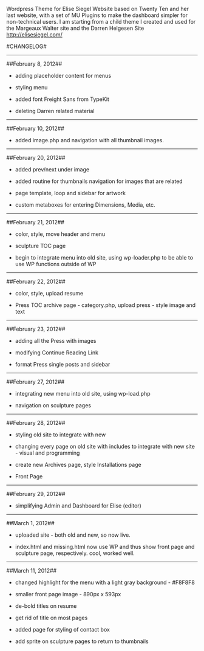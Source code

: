 Wordpress Theme for Elise Siegel Website based on Twenty Ten and her last website, with a set of MU Plugins to make the dashboard simpler for non-technical users. I am starting from a child theme I created and used for the Margeaux Walter site and the Darren Helgesen Site 
http://elisesiegel.com/  

#CHANGELOG#

***   

##February 8, 2012##

- adding placeholder content for menus

- styling menu

- added font Freight Sans from TypeKit

- deleting Darren related material

***

##February 10, 2012##

- added image.php and navigation with all thumbnail images.

***

##February 20, 2012##

- added prev/next under image 

- added routine for thumbnails navigation for images that are related

- page template, loop and sidebar for artwork

- custom metaboxes for entering Dimensions, Media, etc.

***

##February 21, 2012##

- color, style, move header and menu

- sculpture TOC page

- begin to integrate menu into old site, using wp-loader.php to be able to use WP functions outside of WP

***

##February 22, 2012##

- color, style, upload resume

- Press TOC archive page - category.php, upload press - style image and text   

***    

##February 23, 2012##

- adding all the Press with images

- modifying Continue Reading Link

- format Press single posts and sidebar 

***    


##February 27, 2012##

- integrating new menu into old site, using wp-load.php

- navigation on sculpture pages   


***    


##February 28, 2012##

- styling old site to integrate with new

- changing every page on old site with includes to integrate with new site - visual and programming

- create new Archives page, style Installations page 

- Front Page  



***    


##February 29, 2012##

- simplifying Admin and Dashboard for Elise (editor)     

***    


##March 1, 2012##

- uploaded site - both old and new, so now live.

- index.html and missing.html now use WP and thus show front page and sculpture page, respectively. cool, worked well.


***  

##March 11, 2012##

- changed highlight for the menu with a light gray background - #F8F8F8

- smaller front page image - 890px x 593px  

- de-bold titles on resume

- get rid of title on most pages

- added page for styling of contact box

- add sprite on sculpture pages to return to thumbnails

